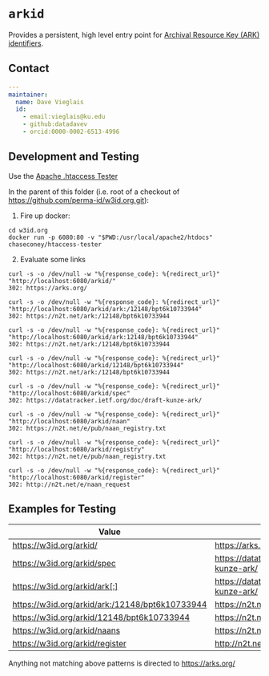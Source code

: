 # `arkid`

Provides a persistent, high level entry point for [Archival Resource Key (ARK) identifiers](https://arks.org/).

## Contact

```yaml
---
maintainer:
  name: Dave Vieglais
  id:
    - email:vieglais@ku.edu
    - github:datadavev
    - orcid:0000-0002-6513-4996
```

## Development and Testing

Use the [Apache .htaccess Tester](https://github.com/chaseconey/htaccess-tester)

In the parent of this folder (i.e. root of a checkout of https://github.com/perma-id/w3id.org.git):

1. Fire up docker:

```
cd w3id.org
docker run -p 6080:80 -v "$PWD:/usr/local/apache2/htdocs" chaseconey/htaccess-tester
```

2. Evaluate some links

```
curl -s -o /dev/null -w "%{response_code}: %{redirect_url}" "http://localhost:6080/arkid/"
302: https://arks.org/

curl -s -o /dev/null -w "%{response_code}: %{redirect_url}" "http://localhost:6080/arkid/ark:/12148/bpt6k10733944"
302: https://n2t.net/ark:/12148/bpt6k10733944

curl -s -o /dev/null -w "%{response_code}: %{redirect_url}" "http://localhost:6080/arkid/ark:12148/bpt6k10733944"
302: https://n2t.net/ark:/12148/bpt6k10733944

curl -s -o /dev/null -w "%{response_code}: %{redirect_url}" "http://localhost:6080/arkid/12148/bpt6k10733944"
302: https://n2t.net/ark:/12148/bpt6k10733944

curl -s -o /dev/null -w "%{response_code}: %{redirect_url}" "http://localhost:6080/arkid/spec"
302: https://datatracker.ietf.org/doc/draft-kunze-ark/

curl -s -o /dev/null -w "%{response_code}: %{redirect_url}" "http://localhost:6080/arkid/naan"
302: https://n2t.net/e/pub/naan_registry.txt

curl -s -o /dev/null -w "%{response_code}: %{redirect_url}" "http://localhost:6080/arkid/registry"
302: https://n2t.net/e/pub/naan_registry.txt

curl -s -o /dev/null -w "%{response_code}: %{redirect_url}" "http://localhost:6080/arkid/register"
302: http://n2t.net/e/naan_request
```

## Examples for Testing

| Value | Expected |
| -- | -- |
| https://w3id.org/arkid/ | https://arks.org/ |
| https://w3id.org/arkid/spec | https://datatracker.ietf.org/doc/draft-kunze-ark/ |
| https://w3id.org/arkid/ark[:] | https://datatracker.ietf.org/doc/draft-kunze-ark/ |
| https://w3id.org/arkid/ark:/12148/bpt6k10733944 | https://n2t.net/ark:/12148/bpt6k10733944 |
| https://w3id.org/arkid/12148/bpt6k10733944 | https://n2t.net/ark:12148/bpt6k10733944 |
| https://w3id.org/arkid/naans | https://n2t.net/e/pub/naan_registry.txt |
| https://w3id.org/arkid/register | http://n2t.net/e/naan_request |

Anything not matching above patterns is directed to https://arks.org/

